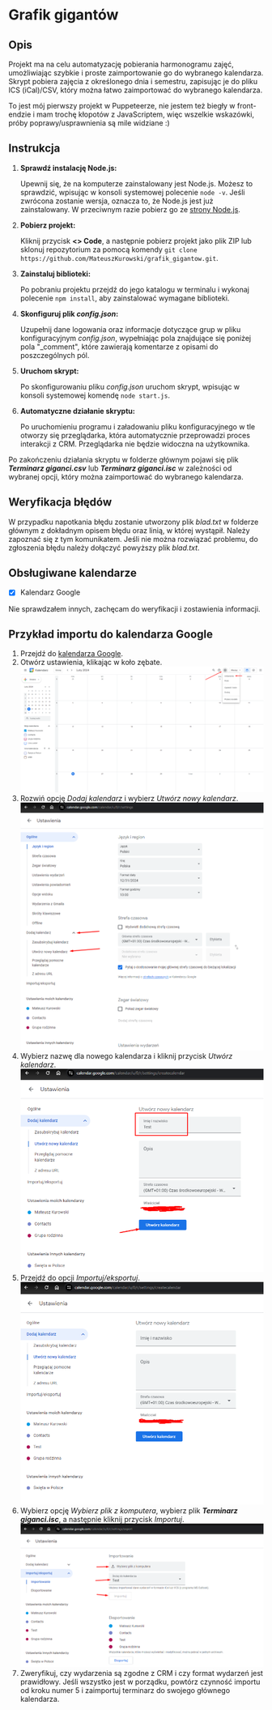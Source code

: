 # Grafik gigantów

## Opis

Projekt ma na celu automatyzację pobierania harmonogramu zajęć, umożliwiając szybkie i proste zaimportowanie go do wybranego kalendarza. Skrypt pobiera zajęcia z określonego dnia i semestru, zapisując je do pliku ICS (iCal)/CSV, który można łatwo zaimportować do wybranego kalendarza.

To jest mój pierwszy projekt w Puppeteerze, nie jestem też biegły w front-endzie i mam trochę kłopotów z JavaScriptem, więc wszelkie wskazówki, próby poprawy/usprawnienia są mile widziane :)

## Instrukcja

1. **Sprawdź instalację Node.js:**

   Upewnij się, że na komputerze zainstalowany jest Node.js. Możesz to sprawdzić, wpisując w konsoli systemowej polecenie `node -v`. Jeśli zwrócona zostanie wersja, oznacza to, że Node.js jest już zainstalowany. W przeciwnym razie pobierz go ze [strony Node.js](https://nodejs.org/en/download/current).

2. **Pobierz projekt:**

   Kliknij przycisk **<> Code**, a następnie pobierz projekt jako plik ZIP lub sklonuj repozytorium za pomocą komendy `git clone https://github.com/MateuszKurowski/grafik_gigantow.git`.

3. **Zainstaluj biblioteki:**

   Po pobraniu projektu przejdź do jego katalogu w terminalu i wykonaj polecenie `npm install`, aby zainstalować wymagane biblioteki.

4. **Skonfiguruj plik _config.json_:**

   Uzupełnij dane logowania oraz informacje dotyczące grup w pliku konfiguracyjnym _config.json_, wypełniając pola znajdujące się poniżej pola "\_comment", które zawierają komentarze z opisami do poszczególnych pól.

5. **Uruchom skrypt:**

   Po skonfigurowaniu pliku _config.json_ uruchom skrypt, wpisując w konsoli systemowej komendę `node start.js`.

6. **Automatyczne działanie skryptu:**

   Po uruchomieniu programu i załadowaniu pliku konfiguracyjnego w tle otworzy się przeglądarka, która automatycznie przeprowadzi proces interakcji z CRM. Przeglądarka nie będzie widoczna na użytkownika.

Po zakończeniu działania skryptu w folderze głównym pojawi się plik **_Terminarz giganci.csv_** lub **_Terminarz giganci.isc_** w zależności od wybranej opcji, który można zaimportować do wybranego kalendarza.

## Weryfikacja błędów

W przypadku napotkania błędu zostanie utworzony plik _blad.txt_ w folderze głównym z dokładnym opisem błędu oraz linią, w której wystąpił. Należy zapoznać się z tym komunikatem. Jeśli nie można rozwiązać problemu, do zgłoszenia błędu należy dołączyć powyższy plik _blad.txt_.

## Obsługiwane kalendarze

- [x] Kalendarz Google

Nie sprawdzałem innych, zachęcam do weryfikacji i zostawienia informacji.

## Przykład importu do kalendarza Google

1. Przejdź do [kalendarza Google](https://calendar.google.com/).
2. Otwórz ustawienia, klikając w koło zębate.
   ![Otwórz ustawienia](img/ustawieniaGoogle.png)
3. Rozwiń opcję _Dodaj kalendarz_ i wybierz _Utwórz nowy kalendarz_.
   ![Utwórz nowy kalendarz](img/nowyKalendarzGoogle.png)
4. Wybierz nazwę dla nowego kalendarza i kliknij przycisk _Utwórz kalendarz_.
   ![Tworzenie nowego kalendarza](img/utworzKalendarzGoogle.png)
5. Przejdź do opcji _Importuj/eksportuj_.
   ![Opcja Importuj/eksportuj](img/importujEksportujGoogle.png)
6. Wybierz opcję _Wybierz plik z komputera_, wybierz plik **_Terminarz giganci.isc_**, a następnie kliknij przycisk _Importuj_.
   ![Importuj do kalendarza](img/importGoogle.png)
7. Zweryfikuj, czy wydarzenia są zgodne z CRM i czy format wydarzeń jest prawidłowy. Jeśli wszystko jest w porządku, powtórz czynność importu od kroku numer 5 i zaimportuj terminarz do swojego głównego kalendarza.
